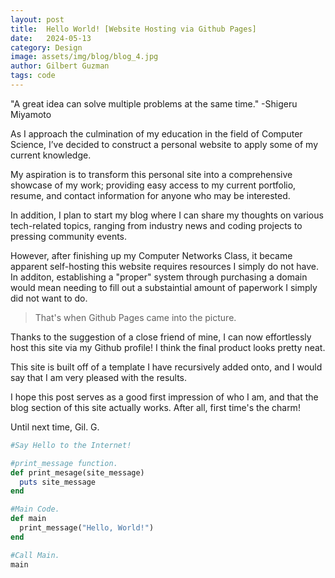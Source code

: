 ```yaml
---
layout: post
title:  Hello World! [Website Hosting via Github Pages]
date:   2024-05-13
category: Design
image: assets/img/blog/blog_4.jpg
author: Gilbert Guzman
tags: code
---
```


"A great idea can solve multiple problems at the same time."
-Shigeru Miyamoto

As I approach the culmination of my education in the field of Computer Science, I’ve decided to construct a personal website to apply some of my current knowledge.

My aspiration is to transform this personal site into a comprehensive showcase of my work; providing easy access to my current portfolio, resume, and contact information for anyone who may be interested.

In addition, I plan to start my blog where I can share my thoughts on various tech-related topics, ranging from industry news and coding projects to pressing community events.

However, after finishing up my Computer Networks Class, it became apparent self-hosting this website requires resources I simply do not have. In additon, establishing a "proper" system through purchasing a domain would mean needing to fill out a substaintial amount of paperwork I simply did not want to do.

> That's when Github Pages came into the picture.

Thanks to the suggestion of a close friend of mine, I can now effortlessly host this site via my Github profile! I think the final product looks pretty neat. 

This site is built off of a template I have recursively added onto, and I would say that I am very pleased with the results. 

I hope this post serves as a good first impression of who I am, and that the blog section of this site actually works. After all, first time's the charm!

Until next time,
Gil. G.


```ruby
#Say Hello to the Internet!

#print_message function.
def print_mesage(site_message)
  puts site_message
end

#Main Code.
def main
  print_message("Hello, World!")
end

#Call Main.
main
```
